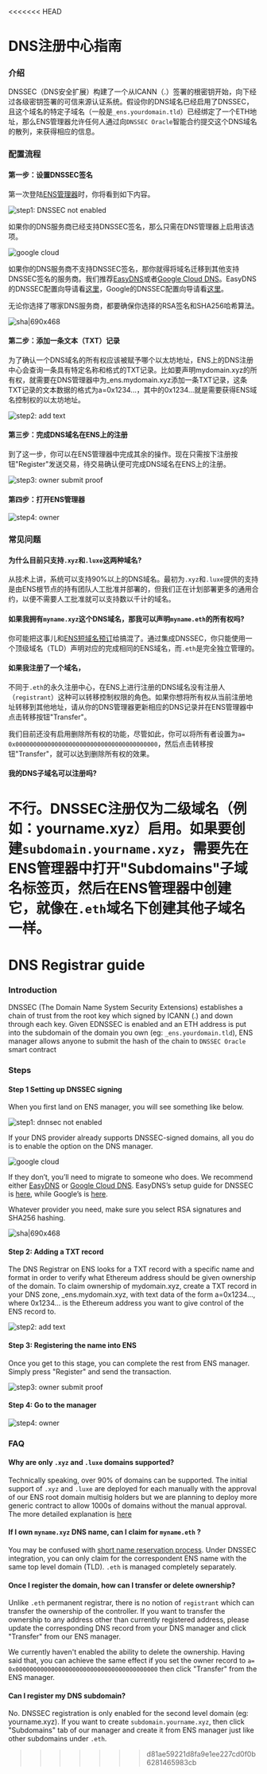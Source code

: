 <<<<<<< HEAD
# DNS注册中心指南

### 介绍

DNSSEC（DNS安全扩展）构建了一个从ICANN（.）签署的根密钥开始，向下经过各级密钥签署的可信来源认证系统。假设你的DNS域名已经启用了DNSSEC，且这个域名的特定子域名（一般是`_ens.yourdomain.tld`）已经绑定了一个ETH地址，那么ENS管理器允许任何人通过向`DNSSEC Oracle`智能合约提交这个DNS域名的散列，来获得相应的信息。

### 配置流程

#### 第一步：设置DNSSEC签名

第一次登陆[ENS管理器](https://app.ens.domains/)时，你将看到如下内容。

![step1: DNSSEC not enabled](https://discuss.ens.domains/uploads/default/optimized/1X/946d32d7bf60e53ccafc79eb93e4479d3437e307_2_1378x912.jpeg)

如果你的DNS服务商已经支持DNSSEC签名，那么只需在DNS管理器上启用该选项。

![google cloud](https://discuss.ens.domains/uploads/default/optimized/1X/9e7962d3ba098f1fcf49780ec1c5cafea28e7eb8_2_1380x660.png)

如果你的DNS服务商不支持DNSSEC签名，那你就得将域名迁移到其他支持DNSSEC签名的服务商。我们推荐[EasyDNS](https://www.easydns.com)或者[Google Cloud DNS](https://cloudplatform.googleblog.com/2017/11/DNSSEC-now-available-in-Cloud-DNS.html)。EasyDNS的DNSSEC配置向导请看[这里](https://fusion.easydns.com/Knowledgebase/Article/View/18/7/dnssec)，Google的DNSSEC配置向导请看[这里](https://cloud.google.com/dns/dnssec-config)。

无论你选择了哪家DNS服务商，都要确保你选择的RSA签名和SHA256哈希算法。

![sha\|690x468](https://discuss.ens.domains/uploads/default/original/1X/932bd16073756602187e200da3db7586555cd2e3.png)

#### 第二步：添加一条文本（TXT）记录

为了确认一个DNS域名的所有权应该被赋予哪个以太坊地址，ENS上的DNS注册中心会查询一条具有特定名称和格式的TXT记录。比如要声明mydomain.xyz的所有权，就需要在DNS管理器中为\_ens.mydomain.xyz添加一条TXT记录，这条TXT记录的文本数据的格式为a=0x1234...，其中的0x1234...就是需要获得ENS域名控制权的以太坊地址。

![step2: add text](https://discuss.ens.domains/uploads/default/optimized/1X/5177864685d2c4ca9b6e25bd23a1a7c3a80b7fbd_2_1378x940.jpeg)

#### 第三步：完成DNS域名在ENS上的注册

到了这一步，你可以在ENS管理器中完成其余的操作。现在只需按下注册按钮"Register"发送交易，待交易确认便可完成DNS域名在ENS上的注册。

![step3: owner submit proof](https://discuss.ens.domains/uploads/default/optimized/1X/a68033af4eb1d41e26b9d8b567d580d23a44dc7e_2_1380x924.jpeg)

#### 第四步：打开ENS管理器

![step4: owner](https://discuss.ens.domains/uploads/default/optimized/1X/09baa8bb802c32de657aaa7da157bf141964cf02_2_1380x924.jpeg)

### 常见问题

#### 为什么目前只支持`.xyz`和`.luxe`这两种域名?

从技术上讲，系统可以支持90%以上的DNS域名。最初为`.xyz`和`.luxe`提供的支持是由ENS根节点的持有团队人工批准并部署的，但我们正在计划部署更多的通用合约，以便不需要人工批准就可以支持数以千计的域名。

#### 如果我拥有`myname.xyz`这个DNS域名，那我可以声明`myname.eth`的所有权吗?

你可能把这事儿和[ENS短域名预订](https://medium.com/the-ethereum-name-service/timeline-for-3-6-character-name-reservation-auction-and-instant-registrations-e39aa2f89dc9)给搞混了。通过集成DNSSEC，你只能使用一个顶级域名（TLD）声明对应的完成相同的ENS域名，而`.eth`是完全独立管理的。

#### 如果我注册了一个域名，

不同于`.eth`的永久注册中心，在ENS上进行注册的DNS域名没有注册人（`registrant`）这种可以转移控制权限的角色。如果你想将所有权从当前注册地址转移到其他地址，请从你的DNS管理器更新相应的DNS记录并在ENS管理器中点击转移按钮"Transfer"。

我们目前还没有启用删除所有权的功能，尽管如此，你可以将所有者设置为`a= 0x0000000000000000000000000000000000000000`，然后点击转移按钮"Transfer"，就可以达到删除所有权的效果。

#### 我的DNS子域名可以注册吗?

不行。DNSSEC注册仅为二级域名（例如：yourname.xyz）启用。如果要创建`subdomain.yourname.xyz`，需要先在ENS管理器中打开"Subdomains"子域名标签页，然后在ENS管理器中创建它，就像在`.eth`域名下创建其他子域名一样。
=======
# DNS Registrar guide

### Introduction

DNSSEC \(The Domain Name System Security Extensions\) establishes a chain of trust from the root key which signed by ICANN \(.\) and down through each key. Given EDNSSEC is enabled and an ETH address is put into the subdomain of the domain you own \(eg: `_ens.yourdomain.tld`\), ENS manager allows anyone to submit the hash of the chain to `DNSSEC Oracle` smart contract

### Steps

#### Step 1 Setting up DNSSEC signing

When you first land on ENS manager, you will see something like below.

![step1: dnnsec not enabled](https://discuss.ens.domains/uploads/default/optimized/1X/946d32d7bf60e53ccafc79eb93e4479d3437e307_2_1378x912.jpeg)

If your DNS provider already supports DNSSEC-signed domains, all you do is to enable the option on the DNS manager.

![google cloud](https://discuss.ens.domains/uploads/default/optimized/1X/9e7962d3ba098f1fcf49780ec1c5cafea28e7eb8_2_1380x660.png)

If they don’t, you’ll need to migrate to someone who does. We recommend either [EasyDNS](https://www.easydns.com) or [Google Cloud DNS](https://cloudplatform.googleblog.com/2017/11/DNSSEC-now-available-in-Cloud-DNS.html). EasyDNS’s setup guide for DNSSEC is [here](https://fusion.easydns.com/Knowledgebase/Article/View/18/7/dnssec), while Google’s is [here](https://cloud.google.com/dns/dnssec-config).

Whatever provider you need, make sure you select RSA signatures and SHA256 hashing.

![sha\|690x468](https://discuss.ens.domains/uploads/default/original/1X/932bd16073756602187e200da3db7586555cd2e3.png)

#### Step 2: Adding a TXT record

The DNS Registrar on ENS looks for a TXT record with a specific name and format in order to verify what Ethereum address should be given ownership of the domain. To claim ownership of mydomain.xyz, create a TXT record in your DNS zone, \_ens.mydomain.xyz, with text data of the form a=0x1234..., where 0x1234... is the Ethereum address you want to give control of the ENS record to.

![step2: add text](https://discuss.ens.domains/uploads/default/optimized/1X/5177864685d2c4ca9b6e25bd23a1a7c3a80b7fbd_2_1378x940.jpeg)

#### Step 3: Registering the name into ENS

Once you get to this stage, you can complete the rest from ENS manager. Simply press "Register" and send the transaction.

![step3: owner submit proof](https://discuss.ens.domains/uploads/default/optimized/1X/a68033af4eb1d41e26b9d8b567d580d23a44dc7e_2_1380x924.jpeg)

#### Step 4: Go to the manager

![step4: owner](https://discuss.ens.domains/uploads/default/optimized/1X/09baa8bb802c32de657aaa7da157bf141964cf02_2_1380x924.jpeg)

### FAQ

#### Why are only `.xyz` and `.luxe` domains supported?

Technically speaking, over 90% of domains can be supported. The initial support of `.xyz` and `.luxe` are deployed for each manually with the approval of our ENS root domain multisig holders but we are planning to deploy more generic contract to allow 1000s of domains without the manual approval. The more detailed explanation is [here](https://medium.com/the-ethereum-name-service/upcoming-changes-to-the-ens-root-a1b78fd52b38)

#### If I own `myname.xyz` DNS name, can I claim for `myname.eth` ?

You may be confused with [short name reservation process](https://medium.com/the-ethereum-name-service/timeline-for-3-6-character-name-reservation-auction-and-instant-registrations-e39aa2f89dc9). Under DNSSEC integration, you can only claim for the correspondent ENS name with the same top level domain \(TLD\). `.eth` is managed completely separately.

#### Once I register the domain, how can I transfer or delete ownership?

Unlike `.eth` permanent registrar, there is no notion of `registrant` which can transfer the ownership of the controller. If you want to transfer the ownership to any address other than currently registered address, please update the corresponding DNS record from your DNS manager and click "Transfer" from our ENS manager.

We currently haven't enabled the ability to delete the ownership. Having said that, you can achieve the same effect if you set the owner record to `a= 0x0000000000000000000000000000000000000000` then click "Transfer" from the ENS manager.

#### Can I register my DNS subdomain?

No. DNSSEC registration is only enabled for the second level domain \(eg: yourname.xyz\). If you want to create `subdomain.yourname.xyz`, then click "Subdomains" tab of our manager and create it from ENS manager just like other subdomains under `.eth`.
>>>>>>> d81ae59221d8fa9e1ee227cd0f0b6281465983cb

